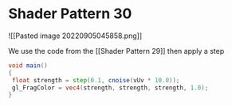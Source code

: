 
# Shader Pattern 30
![[Pasted image 20220905045858.png]]


We use the code from the [[Shader Pattern 29]] then apply a step
```glsl
void main()
{
 float strength = step(0.1, cnoise(vUv * 10.0));
 gl_FragColor = vec4(strength, strength, strength, 1.0);
}
```


